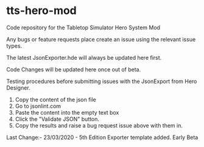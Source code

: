 # tts-hero-mod
Code repository for the Tabletop Simulator Hero System Mod

Any bugs or feature requests place create an issue using the relevant issue types.

The latest JsonExporter.hde will always be updated here first.

Code Changes will be updated here once out of beta.

Testing procedures before submitting issues with the JsonExport from Hero Designer.

1. Copy the content of the json file
2. Go to jsonlint.com
3. Paste the content into the empty text box
4. Click the "Validate JSON" button.
5. Copy the results and raise a bug request issue above with them in.

Last Change:-
23/03/2020 - 5th Edition Exporter template added. Early Beta
